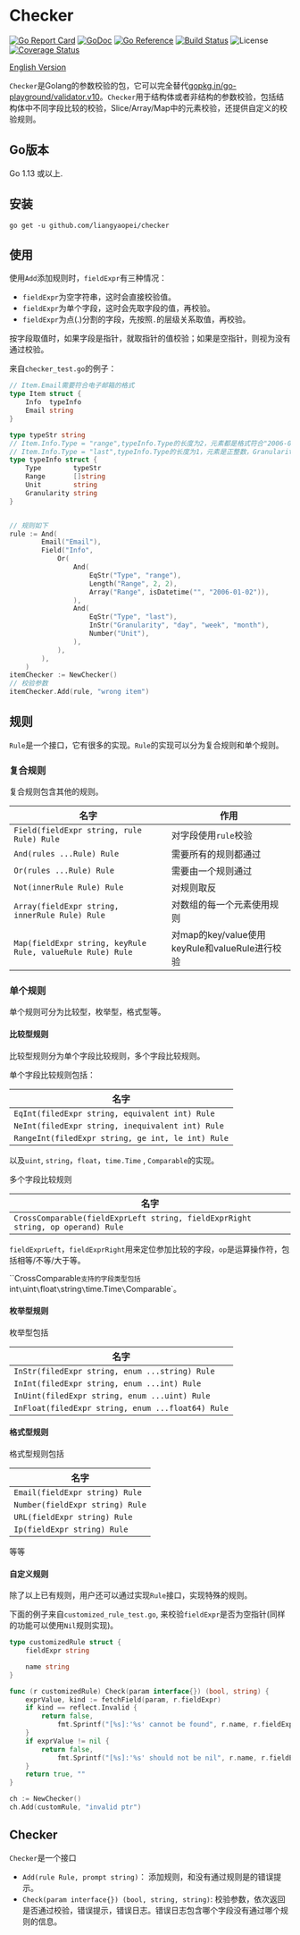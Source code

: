 # Checker
[![Go Report Card](https://goreportcard.com/badge/github.com/liangyaopei/checker)](https://goreportcard.com/report/github.com/liangyaopei/checker)
[![GoDoc](https://godoc.org/github.com/liangyaopei/checker?status.svg)](http://godoc.org/github.com/liangyaopei/checker)
[![Go Reference](https://pkg.go.dev/badge/github.com/liangyaopei/checker.svg)](https://pkg.go.dev/github.com/liangyaopei/checker)
[![Build Status](https://travis-ci.com/liangyaopei/checker.svg?branch=master)](https://travis-ci.com/liangyaopei/checker)
![License](https://img.shields.io/dub/l/vibe-d.svg)
[![Coverage Status](https://coveralls.io/repos/github/liangyaopei/checker/badge.svg?branch=master)](https://coveralls.io/github/liangyaopei/checker?branch=master)

[English Version](README.md)


`Checker`是Golang的参数校验的包，它可以完全替代[gopkg.in/go-playground/validator.v10](https://godoc.org/gopkg.in/go-playground/validator.v10)。`Checker`用于结构体或者非结构的参数校验，包括结构体中不同字段比较的校验，Slice/Array/Map中的元素校验，还提供自定义的校验规则。

## Go版本

Go 1.13 或以上.


## 安装
```
go get -u github.com/liangyaopei/checker
```

## 使用
使用`Add`添加规则时，`fieldExpr`有三种情况：
- `fieldExpr`为空字符串，这时会直接校验值。
- `fieldExpr`为单个字段，这时会先取字段的值，再校验。
- `fieldExpr`为点(.)分割的字段，先按照`.`的层级关系取值，再校验。

按字段取值时，如果字段是指针，就取指针的值校验；如果是空指针，则视为没有通过校验。

来自`checker_test.go`的例子：
```go
// Item.Email需要符合电子邮箱的格式
type Item struct {
	Info  typeInfo
	Email string
}

type typeStr string
// Item.Info.Type = "range",typeInfo.Type的长度为2，元素都是格式符合"2006-01-02"
// Item.Info.Type = "last",typeInfo.Type的长度为1，元素是正整数，Granularity只能是day/week/month之一
type typeInfo struct {
	Type        typeStr
	Range       []string
	Unit        string
	Granularity string
}


// 规则如下
rule := And(
		Email("Email"),
		Field("Info",
			Or(
				And(
					EqStr("Type", "range"),
					Length("Range", 2, 2),
					Array("Range", isDatetime("", "2006-01-02")),
				),
				And(
					EqStr("Type", "last"),
					InStr("Granularity", "day", "week", "month"),
					Number("Unit"),
				),
			),
		),
	)
itemChecker := NewChecker()
// 校验参数
itemChecker.Add(rule, "wrong item")
```

## 规则
`Rule`是一个接口，它有很多的实现。`Rule`的实现可以分为复合规则和单个规则。



### 复合规则

复合规则包含其他的规则。

| 名字                                                       | 作用                                           |
| ---------------------------------------------------------- | ---------------------------------------------- |
| `Field(fieldExpr string, rule Rule) Rule`                  | 对字段使用`rule`校验                           |
| `And(rules ...Rule) Rule`                                  | 需要所有的规则都通过                           |
| `Or(rules ...Rule) Rule`                                   | 需要由一个规则通过                             |
| `Not(innerRule Rule) Rule`                                 | 对规则取反                                     |
| `Array(fieldExpr string, innerRule Rule) Rule`             | 对数组的每一个元素使用规则                     |
| `Map(fieldExpr string, keyRule Rule, valueRule Rule) Rule` | 对map的key/value使用keyRule和valueRule进行校验 |



### 单个规则

单个规则可分为比较型，枚举型，格式型等。

#### 比较型规则

比较型规则分为单个字段比较规则，多个字段比较规则。



单个字段比较规则包括：

| 名字                                              |
| ------------------------------------------------- |
| `EqInt(filedExpr string, equivalent int) Rule`    |
| `NeInt(filedExpr string, inequivalent int) Rule`  |
| `RangeInt(filedExpr string, ge int, le int) Rule` |

以及`uint`, `string`，`float`，`time.Time` , `Comparable`的实现。

多个字段比较规则

| 名字                                                         |
| ------------------------------------------------------------ |
| `CrossComparable(fieldExprLeft string, fieldExprRight string, op operand) Rule` |

`fieldExprLeft`，`fieldExprRight`用来定位参加比较的字段，`op`是运算操作符，包括相等/不等/大于等。

``CrossComparable`支持的字段类型包括`int`\`uint`\`float`\`string`\`time.Time`\`Comparable`。



#### 枚举型规则

枚举型包括

| 名字                                              |
| ------------------------------------------------- |
| `InStr(filedExpr string, enum ...string) Rule`    |
| `InInt(filedExpr string, enum ...int) Rule`       |
| `InUint(filedExpr string, enum ...uint) Rule`     |
| `InFloat(filedExpr string, enum ...float64) Rule` |



#### 格式型规则

格式型规则包括

| 名字                            |
| ------------------------------- |
| `Email(fieldExpr string) Rule`  |
| `Number(fieldExpr string) Rule` |
| `URL(fieldExpr string) Rule`    |
| `Ip(fieldExpr string) Rule`     |

等等



#### 自定义规则

除了以上已有规则，用户还可以通过实现`Rule`接口，实现特殊的规则。

下面的例子来自`customized_rule_test.go`, 来校验`fieldExpr`是否为空指针(同样的功能可以使用`Nil`规则实现)。

```go
type customizedRule struct {
	fieldExpr string

	name string
}

func (r customizedRule) Check(param interface{}) (bool, string) {
	exprValue, kind := fetchField(param, r.fieldExpr)
	if kind == reflect.Invalid {
		return false,
			fmt.Sprintf("[%s]:'%s' cannot be found", r.name, r.fieldExpr)
	}
	if exprValue != nil {
		return false,
			fmt.Sprintf("[%s]:'%s' should not be nil", r.name, r.fieldExpr)
	}
	return true, ""
}

ch := NewChecker()
ch.Add(customRule, "invalid ptr")
```



## Checker

`Checker`是一个接口

- `Add(rule Rule, prompt string)`： 添加规则，和没有通过规则是的错误提示。
- `Check(param interface{}) (bool, string, string)`: 校验参数，依次返回是否通过校验，错误提示，错误日志。错误日志包含哪个字段没有通过哪个规则的信息。